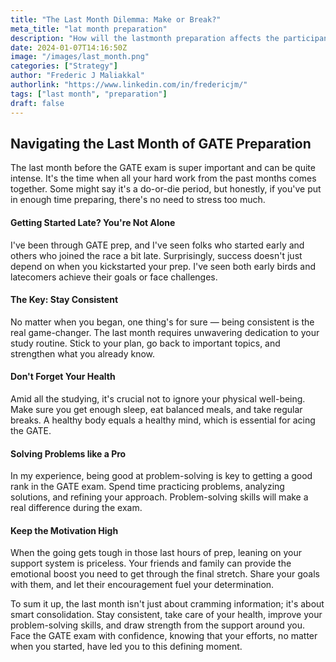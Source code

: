 ```yaml
---
title: "The Last Month Dilemma: Make or Break?"
meta_title: "lat month preparation"
description: "How will the lastmonth preparation affects the participants"
date: 2024-01-07T14:16:50Z
image: "/images/last_month.png"
categories: ["Strategy"]
author: "Frederic J Maliakkal"
authorlink: "https://www.linkedin.com/in/fredericjm/"
tags: ["last month", "preparation"]
draft: false
---
```


## Navigating the Last Month of GATE Preparation

The last month before the GATE exam is super important and can be quite intense. It's the time when all your hard work from the past months comes together. Some might say it's a do-or-die period, but honestly, if you've put in enough time preparing, there's no need to stress too much.

#### Getting Started Late? You're Not Alone

I've been through GATE prep, and I've seen folks who started early and others who joined the race a bit late. Surprisingly, success doesn't just depend on when you kickstarted your prep. I've seen both early birds and latecomers achieve their goals or face challenges.

#### The Key: Stay Consistent

No matter when you began, one thing's for sure — being consistent is the real game-changer. The last month requires unwavering dedication to your study routine. Stick to your plan, go back to important topics, and strengthen what you already know.

#### Don't Forget Your Health

Amid all the studying, it's crucial not to ignore your physical well-being. Make sure you get enough sleep, eat balanced meals, and take regular breaks. A healthy body equals a healthy mind, which is essential for acing the GATE.

#### Solving Problems like a Pro

In my experience, being good at problem-solving is key to getting a good rank in the GATE exam. Spend time practicing problems, analyzing solutions, and refining your approach. Problem-solving skills will make a real difference during the exam.

#### Keep the Motivation High

When the going gets tough in those last hours of prep, leaning on your support system is priceless. Your friends and family can provide the emotional boost you need to get through the final stretch. Share your goals with them, and let their encouragement fuel your determination.

To sum it up, the last month isn't just about cramming information; it's about smart consolidation. Stay consistent, take care of your health, improve your problem-solving skills, and draw strength from the support around you. Face the GATE exam with confidence, knowing that your efforts, no matter when you started, have led you to this defining moment.

